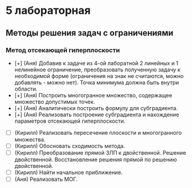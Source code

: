 # 5 лабораторная

## Методы решения задач c ограничениями
### Метод отсекающей гиперплоскости

- [+] (Аня) Добавив к задаче из 4-ой лаборатной 2 линейных и 1 нелинейное ограничение, преобразовать полученную задачу к необходимой форме (ограничения на знак не считаются, можно добавлять - можно нет). Точка минимума должна быть внутри области.
- [+] (Аня) Построить многогранное множество, содержащее множество допустимых точек.
- [+] (Аня) Аналитически построить формулу для субградиента.
- [+] (Аня) Реализовать построение субградиента и нахождение параметров отсекающей гиперплоскости.
- [ ] (Кирилл) Реализовать пересечение плоскости и многогранного множества.
- [ ] (Кирилл) Обосновать сходимость метода.
- [ ] (Кирилл) Преобразование прямой ЗЛП к двойственной. Решение двойственной. Восстановление решения прямой по решению двойственной.
- [ ] (Кирилл) Найти начальное приближение.
- [ ] (Аня) Реализовать МОГ.
